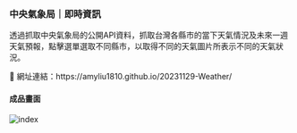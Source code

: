 <h3>中央氣象局｜即時資訊</h3>
<p>透過抓取中央氣象局的公開API資料，抓取台灣各縣市的當下天氣情況及未來一週天氣預報，點擊選單選取不同縣市，以取得不同的天氣圖片所表示不同的天氣狀況。</p>
<span>📍 網址連結：https://amyliu1810.github.io/20231129-Weather/</span>

<h4>成品畫面</h4>

![index](https://github.com/amyliu1810/20231129-Weather/assets/143366312/19d49f32-c6ce-4de7-ab61-b53c8eb4a81c)
